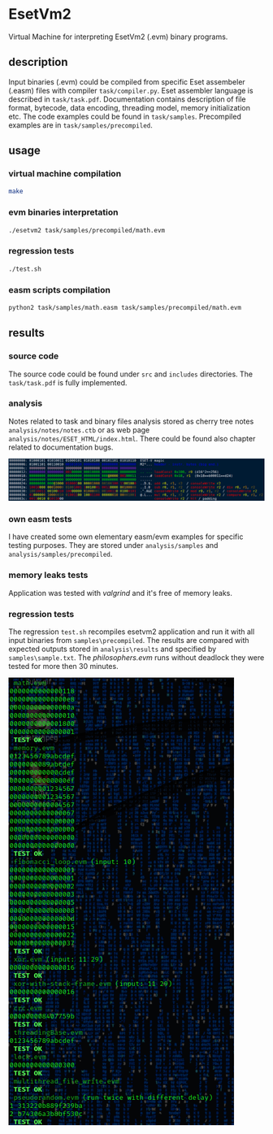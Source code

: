 # EsetVm2

Virtual Machine for interpreting EsetVm2 (.evm) binary programs. 

## description

Input binaries (.evm) could be compiled from specific Eset assembeler (.easm) files with compiler ```task/compiler.py```. Eset assembler language is described in ```task/task.pdf```. Documentation contains description of file format, bytecode, data encoding, threading model, memory initialization etc. The code examples could be found in ```task/samples```. Precompiled examples are in ```task/samples/precompiled```.

## usage

### virtual machine compilation
```bash
make
```

### evm binaries interpretation
```bash
./esetvm2 task/samples/precompiled/math.evm
```

### regression tests
```bash
./test.sh
```

### easm scripts compilation
```bash
python2 task/samples/math.easm task/samples/precompiled/math.evm
```

## results

### source code
The source code could be found under ```src``` and ```includes``` directories. The ```task/task.pdf``` is fully implemented.

### analysis
Notes related to task and binary files analysis stored as cherry tree notes ```analysis/notes/notes.ctb``` or as web page ```analysis/notes/ESET_HTML/index.html```. There could be found also chapter related to documentation bugs.

![](analysis/notes/analysis-example.png)

### own easm tests
I have created some own elementary easm/evm examples for specific testing purposes. They are stored under ```analysis/samples``` and ```analysis/samples/precompiled```. 

### memory leaks tests
Application was tested with *valgrind* and it's free of memory leaks.

### regression tests
The regression ```test.sh``` recompiles esetvm2 application and run it with all input binaries from ```samples\precompiled```. The results are compared with expected outputs stored in ```analysis\results``` and specified by ```samples\sample.txt```. The *philosophers.evm* runs without deadlock they were tested for more then 30 minutes.

![](./analysis/notes/regression-tests-result.png)


